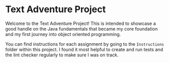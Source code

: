 # Text Adventure Project

Welcome to the Text Adventure Project! This is intended to showcase a good handle on the Java fundamentals that became my core foundation and my first journey into object oriented programming. 

You can find instructions for each assignment by going to the `Instructions` folder within this project. I found it most helpful to create and run tests and the lint checker regularly to make sure I was on track.

